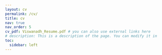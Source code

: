 ```yaml
---
layout: cv
permalink: /cv/
title: cv
nav: true
nav_order: 5
cv_pdf: Viswanadh_Resume.pdf # you can also use external links here
# description: This is a description of the page. You can modify it in '_pages/cv.md'. You can also change or remove the top pdf download button.
toc:
  sidebar: left
---
```

